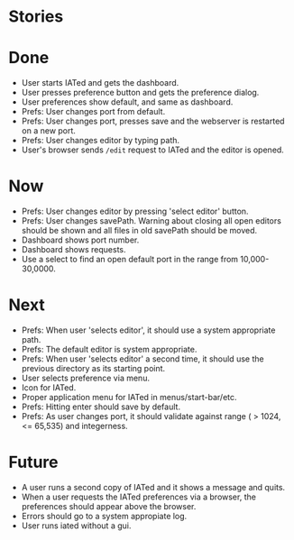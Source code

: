 # Stories

# Done
* User starts IATed and gets the dashboard.
* User presses preference button and gets the preference dialog.
* User preferences show default, and same as dashboard.
* Prefs: User changes port from default.
* Prefs: User changes port, presses save and the webserver is restarted on a new port.
* Prefs: User changes editor by typing path.
* User's browser sends `/edit` request to IATed and the editor is opened.

# Now
* Prefs: User changes editor by pressing 'select editor' button.
* Prefs: User changes savePath. Warning about closing all open editors should be shown and all files in old savePath should be moved.
* Dashboard shows port number.
* Dashboard shows requests.
* Use a select to find an open default port in the range from 10,000-30,0000.

# Next
* Prefs: When user 'selects editor', it should use a system appropriate path.
* Prefs: The default editor is system appropriate.
* Prefs: When user 'selects editor' a second time, it should use the previous directory as its starting point.
* User selects preference via menu.
* Icon for IATed.
* Proper application menu for IATed in menus/start-bar/etc.
* Prefs: Hitting enter should save by default.
* Prefs: As user changes port, it should validate against range ( > 1024, <= 65,535) and integerness.

# Future
* A user runs a second copy of IATed and it shows a message and quits.
* When a user requests the IATed preferences via a browser, the preferences should appear above the browser.
* Errors should go to a system appropiate log.
* User runs iated without a gui.
